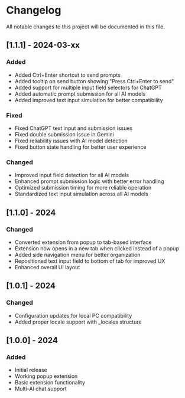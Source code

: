 # Changelog

All notable changes to this project will be documented in this file.

## [1.1.1] - 2024-03-xx

### Added
- Added Ctrl+Enter shortcut to send prompts
- Added tooltip on send button showing "Press Ctrl+Enter to send"
- Added support for multiple input field selectors for ChatGPT
- Added automatic prompt submission for all AI models
- Added improved text input simulation for better compatibility

### Fixed
- Fixed ChatGPT text input and submission issues
- Fixed double submission issue in Gemini
- Fixed reliability issues with AI model detection
- Fixed button state handling for better user experience

### Changed
- Improved input field detection for all AI models
- Enhanced prompt submission logic with better error handling
- Optimized submission timing for more reliable operation
- Standardized text input simulation across all AI models

## [1.1.0] - 2024

### Changed
- Converted extension from popup to tab-based interface
- Extension now opens in a new tab when clicked instead of a popup
- Added side navigation menu for better organization
- Repositioned text input field to bottom of tab for improved UX
- Enhanced overall UI layout

## [1.0.1] - 2024

### Changed
- Configuration updates for local PC compatibility
- Added proper locale support with _locales structure

## [1.0.0] - 2024

### Added
- Initial release
- Working popup extension
- Basic extension functionality
- Multi-AI chat support